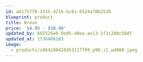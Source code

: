 ```yaml
---
id: a6175770-3315-4216-bc61-6524a70b2538
blueprint: product
title: Breve
price: '$4.95 - $10.40'
updated_by: 692526e0-9e85-40ea-ae13-1f3c280c58df
updated_at: 1736486103
image:
  - products/s864288428453117789_p90_i1_w4000.jpeg
---
```

